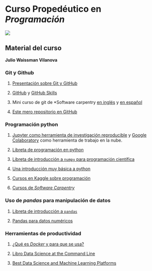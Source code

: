 # Curso Propedéutico en *Programación*

![](https://mcd.unison.mx/wp-content/themes/awaken/img/logo_mcd.png)

## Material del curso

**Julio Waissman Vilanova**


### Git y Github

1. [Presentación sobre Git y GitHub](https://pandelisz.github.io/git-intro-slides/)

2. [GitHub](github.com) y [GitHub Skills](https://skills.github.com)

3. Mini curso de git de *Software carpentry [en inglés](http://swcarpentry.github.io/git-novice/) y [en español](http://swcarpentry.github.io/git-novice/)

4. [Este mero repositorio en GitHub](https://github.com/mcd-unison/material-programacion) 

### Programación python

1. [Jupyter como herramienta de investigación reproducible](intro-jupyter.html) y [Google Colaboratory](https://colab.research.google.com) como herramienta de trabajo en la nube.

2. [Libreta de programación en python](https://colab.research.google.com/github/mcd-unison/material-programacion/blob/main/intro-python.ipynb)

3. [Libreta de introducción a `numpy` para programación científica](https://colab.research.google.com/github/mcd-unison/material-programacion/blob/main/intro-numpy.ipynb)
   
4. [Una introducción muy básica a python](https://learn-python.adamemery.dev)

5. [Cursos en Kaggle sobre programación](https://www.kaggle.com/learn) 

6. [Cursos de *Software Carpentry*](https://software-carpentry.org/lessons/)

### Uso de *pandas* para manipulación de datos

1. [Libreta de introducción a `pandas`](https://colab.research.google.com/github/mcd-unison/material-programacion/blob/main/intro-pandas.ipynb)

2. [Pandas para datos numéricos](https://colab.research.google.com/github/mcd-unison/material-programacion/blob/main/intro-pandas-num.ipynb)

### Herramientas de productividad

1. [¿Qué es *Docker* y para que se usa?](https://mcd-unison.github.io/enoan2022-i3/docker/intro-docker.slides.html#/)

2. [Libro Data Science at the Command Line](https://jeroenjanssens.com/dsatcl/)

3. [Best Data Science and Machine Learning Platforms](https://www.g2.com/categories/data-science-and-machine-learning-platforms)



